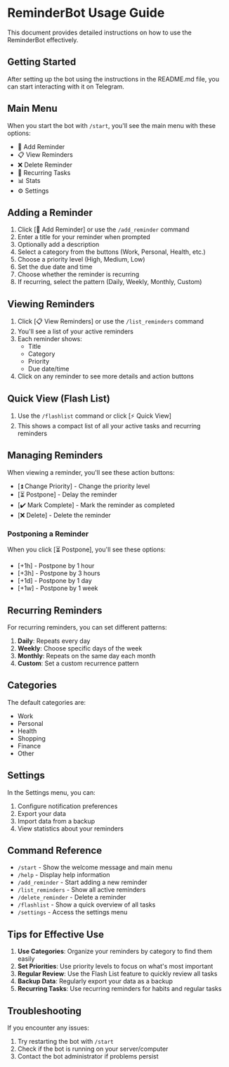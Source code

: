 # ReminderBot Usage Guide

This document provides detailed instructions on how to use the ReminderBot effectively.

## Getting Started

After setting up the bot using the instructions in the README.md file, you can start interacting with it on Telegram.

## Main Menu

When you start the bot with `/start`, you'll see the main menu with these options:

- 📌 Add Reminder
- 📋 View Reminders
- ❌ Delete Reminder
- 🔄 Recurring Tasks
- 📊 Stats
- ⚙️ Settings

## Adding a Reminder

1. Click [📌 Add Reminder] or use the `/add_reminder` command
2. Enter a title for your reminder when prompted
3. Optionally add a description
4. Select a category from the buttons (Work, Personal, Health, etc.)
5. Choose a priority level (High, Medium, Low)
6. Set the due date and time
7. Choose whether the reminder is recurring
8. If recurring, select the pattern (Daily, Weekly, Monthly, Custom)

## Viewing Reminders

1. Click [📋 View Reminders] or use the `/list_reminders` command
2. You'll see a list of your active reminders
3. Each reminder shows:
   - Title
   - Category
   - Priority
   - Due date/time
4. Click on any reminder to see more details and action buttons

## Quick View (Flash List)

1. Use the `/flashlist` command or click [⚡ Quick View]
2. This shows a compact list of all your active tasks and recurring reminders

## Managing Reminders

When viewing a reminder, you'll see these action buttons:

- [⏫ Change Priority] - Change the priority level
- [⏳ Postpone] - Delay the reminder
- [✔️ Mark Complete] - Mark the reminder as completed
- [❌ Delete] - Delete the reminder

### Postponing a Reminder

When you click [⏳ Postpone], you'll see these options:
- [+1h] - Postpone by 1 hour
- [+3h] - Postpone by 3 hours
- [+1d] - Postpone by 1 day
- [+1w] - Postpone by 1 week

## Recurring Reminders

For recurring reminders, you can set different patterns:

1. **Daily**: Repeats every day
2. **Weekly**: Choose specific days of the week
3. **Monthly**: Repeats on the same day each month
4. **Custom**: Set a custom recurrence pattern

## Categories

The default categories are:
- Work
- Personal
- Health
- Shopping
- Finance
- Other

## Settings

In the Settings menu, you can:
1. Configure notification preferences
2. Export your data
3. Import data from a backup
4. View statistics about your reminders

## Command Reference

- `/start` - Show the welcome message and main menu
- `/help` - Display help information
- `/add_reminder` - Start adding a new reminder
- `/list_reminders` - Show all active reminders
- `/delete_reminder` - Delete a reminder
- `/flashlist` - Show a quick overview of all tasks
- `/settings` - Access the settings menu

## Tips for Effective Use

1. **Use Categories**: Organize your reminders by category to find them easily
2. **Set Priorities**: Use priority levels to focus on what's most important
3. **Regular Review**: Use the Flash List feature to quickly review all tasks
4. **Backup Data**: Regularly export your data as a backup
5. **Recurring Tasks**: Use recurring reminders for habits and regular tasks

## Troubleshooting

If you encounter any issues:

1. Try restarting the bot with `/start`
2. Check if the bot is running on your server/computer
3. Contact the bot administrator if problems persist
